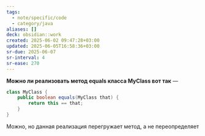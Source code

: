 ```yaml
---
tags:
  - note/specific/code
  - category/java
aliases: []
deck: obsidian::work
created: 2025-06-02 09:47:28+03:00
updated: 2025-06-05T16:58:36+03:00
sr-due: 2025-06-07
sr-interval: 4
sr-ease: 270
---
```


**Можно ли реализовать метод equals класса MyClass вот так**
—
```java
class MyClass {
	public boolean equals(MyClass that) {
		return this == that;
	}
}
```

Можно, но данная реализация перегружает метод, а не переопределяет
